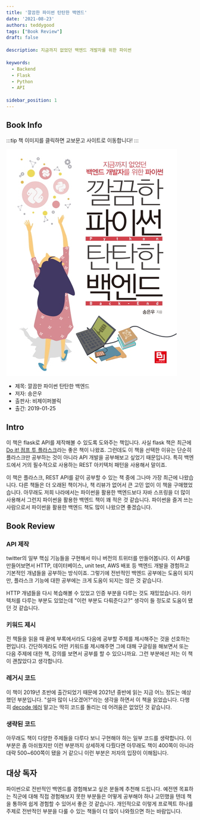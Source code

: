 ```yaml
---
title: '깔끔한 파이썬 탄탄한 백엔드'
date: '2021-08-23'
authors: teddygood
tags: ["Book Review"]
draft: false

description: 지금까지 없었던 백엔드 개발자를 위한 파이썬

keywords:
  - Backend
  - Flask
  - Python
  - API

sidebar_position: 1
---
```


## Book Info

:::tip
책 이미지를 클릭하면 교보문고 사이트로 이동합니다!
:::

[![책](../assets/review/python-backend.jpg)](http://www.kyobobook.co.kr/product/detailViewKor.laf?ejkGb=KOR&mallGb=KOR&barcode=9791186697757&orderClick=LEa&Kc=)

- 제목: 깔끔한 파이썬 탄탄한 백엔드
- 저자: 송은우
- 출판사: 비제이퍼블릭
- 출간: 2019-01-25

## Intro

이 책은 flask로 API를 제작해볼 수 있도록 도와주는 책입니다. 사실 flask 책은 최근에 [Do it! 점프 투 플라스크](http://www.kyobobook.co.kr/product/detailViewKor.laf?ejkGb=KOR&mallGb=KOR&barcode=9791163031970&orderClick=LEa&Kc=)라는 좋은 책이 나왔죠. 그런데도 이 책을 선택한 이유는 단순히 플라스크만 공부하는 것이 아니라 API 개발을 공부해보고 싶었기 때문입니다. 특히 백엔드에서 거의 필수적으로 사용하는 REST 아키텍처 패턴을 사용해서 말이죠.

이 책은 플라스크, REST API를 같이 공부할 수 있는 책 중에 그나마 가장 최근에 나왔습니다. 다른 책들은 더 오래된 책이거나, 책 리뷰가 없어서 큰 고민 없이 이 책을 구매했었습니다. 아무래도 저희 나라에서는 파이썬을 활용한 백엔드보다 자바 스프링을 더 많이 사용해서 그런지 파이썬을 활용한 백엔드 책이 꽤 적은 것 같습니다. 파이썬을 즐겨 쓰는 사람으로서 파이썬을 활용한 백엔드 책도 많이 나왔으면 좋겠습니다.

## Book Review

### API 제작

twitter의 일부 핵심 기능들을 구현해서 미니 버전의 트위터를 만들어봅니다. 이 API를 만들어보면서 HTTP, 데이터베이스, unit test, AWS 배포 등 백엔드 개발을 경험하고 기본적인 개념들을 공부하는 방식이죠. 그렇기에 전반적인 백엔드 공부에는 도움이 되지만, 플라스크 기능에 대한 공부에는 크게 도움이 되지는 않은 것 같습니다.

HTTP 개념들을 다시 복습해볼 수 있었고 인증 부분을 다루는 것도 재밌었습니다. 아키텍처를 다루는 부분도 있었는데 "이런 부분도 다뤄준다고?" 생각이 들 정도로 도움이 됐던 것 같습니다. 

### 키워드 제시

전 책들을 읽을 때 끝에 부록에서라도 다음에 공부할 주제를 제시해주는 것을 선호하는 편입니다. 간단하게라도 어떤 키워드를 제시해주면 그에 대해 구글링을 해보면서 또는 다음 주제에 대한 책, 강의를 보면서 공부를 할 수 있으니까요. 그런 부분에선 저는 이 책이 괜찮았다고 생각합니다. 

### 레거시 코드

이 책이 2019년 초반에 출간되었기 때문에 2021년 중반에 읽는 지금 어느 정도는 예상했던 부분입니다. "설마 많이 나오겠어?"라는 생각을 하면서 이 책을 읽었습니다. 다행히 [decode 에러](https://teddygood.github.io/python/AttributeError-str-decode/) 말고는 딱히 코드를 돌리는 데 어려움은 없었던 것 같습니다. 

### 생략된 코드

아무래도 책이 다양한 주제들을 다루다 보니 구현해야 하는 일부 코드를 생략합니다. 이 부분은 좀 아쉬웠지만 이런 부분까지 상세하게 다뤘다면 아무래도 책이 400쪽이 아니라 대략 500~600쪽이 됐을 거 같으니 이런 부분은 저자의 입장이 이해됩니다.

## 대상 독자 

파이썬으로 전반적인 백엔드를 경험해보고 싶은 분들께 추천해 드립니다. 예전엔 목표하는 직군에 대해 직접 경험해보지 못한 부분들은 어떻게 공부해야 하나 고민했을 텐데 책을 통하여 쉽게 경험할 수 있어서 좋은 것 같습니다. 개인적으로 이렇게 프로젝트 하나를 주제로 전반적인 부분을 다룰 수 있는 책들이 더 많이 나와줬으면 하는 바람입니다. 